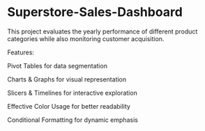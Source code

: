 # Superstore-Sales-Dashboard
This project evaluates the yearly performance of different product categories while also monitoring customer acquisition.

Features:

Pivot Tables for data segmentation

Charts & Graphs for visual representation

Slicers & Timelines for interactive exploration

Effective Color Usage for better readability

Conditional Formatting for dynamic emphasis

